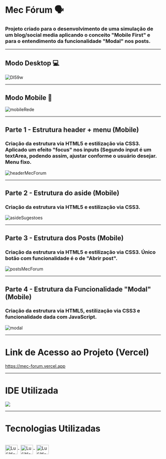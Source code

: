 # Mec Fórum 🗣️

### Projeto criado para o desenvolvimento de uma simulação de um blog/social media aplicando o conceito "Mobile First" e para o entendimento da funcionalidade "Modal" nos posts.
<hr>

## Modo Desktop 💻

![Dl59w](https://user-images.githubusercontent.com/115199808/217347914-cdbdae19-83ad-453f-a66a-81a46a6d1525.png)

<hr>

## Modo Mobile 📲

![mobileRede](https://user-images.githubusercontent.com/115199808/223775171-8e9a749c-c6de-4f60-a02c-cf766c8613c5.png)

<hr>

## Parte 1 - Estrutura header + menu (Mobile)

### Criação da estrutura via HTML5 e estilização via CSS3. Aplicado um efeito "focus" nos inputs (Segundo input é um textArea, podendo assim, ajustar conforme o usuário desejar. Menu fixo.

![headerMecForum](https://user-images.githubusercontent.com/115199808/223778952-536e1a0f-7f60-4375-9ed4-d66a70f87ff5.gif)

<hr>

## Parte 2 - Estrutura do aside (Mobile)

### Criação da estrutura via HTML5 e estilização via CSS3.

![asideSugestoes](https://user-images.githubusercontent.com/115199808/223780260-1e8aa648-c85c-4ce9-90ab-195ecc1af3aa.gif)

<hr>

## Parte 3 - Estrutura dos Posts (Mobile)

### Criação da estrutura via HTML5 e estilização via CSS3. Único botão com funcionalidade é o de "Abrir post".

![postsMecForum](https://user-images.githubusercontent.com/115199808/223781554-d8b6511c-6f81-4b9c-a054-f2fbfe6fd7fb.gif)

<hr> 

## Parte 4 - Estrutura da Funcionalidade "Modal" (Mobile)

### Criação da estrutura via HTML5, estilização via CSS3 e funcionalidade dada com JavaScript.

![modal](https://user-images.githubusercontent.com/115199808/223782531-98408b4f-4322-4104-9bcd-5655a4624a15.gif)

<hr> 

# Link de Acesso ao Projeto (Vercel)

https://mec-forum.vercel.app

<hr>

# IDE Utilizada

<div> 
<img src="https://img.shields.io/badge/Visual_Studio_Code-0078D4?style=for-the-badge&logo=visual%20studio%20code&logoColor=white">
</div>

<hr>

# Tecnologias Utilizadas
<div style="display: inline_block"><br>
  <img align="center" alt="Lucas-HTML" height="30" width="40" src="https://cdn.jsdelivr.net/gh/devicons/devicon/icons/html5/html5-original.svg">-
  <img align="center" alt="Lucas-CSS" height="30" width="40" src="https://cdn.jsdelivr.net/gh/devicons/devicon/icons/css3/css3-original.svg">-
  <img align="center" alt="Lucas-Js" height="30" width="40" src="https://cdn.jsdelivr.net/gh/devicons/devicon/icons/javascript/javascript-original.svg">
</div>


